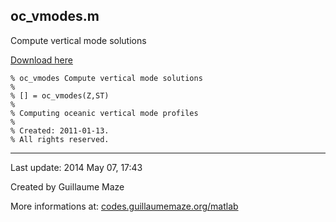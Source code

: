 ## oc\_vmodes.m ##
Compute vertical mode solutions

[Download here](http://guillaumemaze.googlecode.com/svn/trunk/matlab/codes/geophysic/oc_vmodes.m)

```
% oc_vmodes Compute vertical mode solutions
%
% [] = oc_vmodes(Z,ST)
% 
% Computing oceanic vertical mode profiles
%
% Created: 2011-01-13.
% All rights reserved.
```

---

Last update: 2014 May 07, 17:43

Created by Guillaume Maze

More informations at: [codes.guillaumemaze.org/matlab](http://codes.guillaumemaze.org/matlab)
